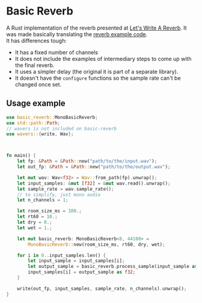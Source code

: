 # Basic Reverb

A Rust implementation of the reverb presented at [Let's Write A Reverb](https://youtu.be/6ZK2Goiyotk?si=7DKV5o-jFFr3YSP8). It was made basically translating the [reverb example code](https://github.com/Signalsmith-Audio/reverb-example-code).  
It has differences tough:

- It has a fixed number of channels
- It does not include the examples of intermediary steps to come up with the final reverb.
- It uses a simpler delay (the original it is part of a separate library).
- It doesn't have the `configure` functions so the sample rate can't be changed once set.

## Usage example

```rust
use basic_reverb::MonoBasicReverb;
use std::path::Path;
// wavers is not included on basic-reverb
use wavers::{write, Wav};



fn main() {
    let fp: &Path = &Path::new("path/to/the/input.wav");
    let out_fp: &Path = &Path::new("path/to/the/output.wav");

    let mut wav: Wav<f32> = Wav::from_path(fp).unwrap();
    let input_samples: &mut [f32] = &mut wav.read().unwrap();
    let sample_rate = wav.sample_rate();
    // to simplify, just mono audio
    let n_channels = 1;

    let room_size_ms = 100.;
    let rt60 = 10.;
    let dry = 0.;
    let wet = 1.;

    let mut basic_reverb: MonoBasicReverb<8, 44100> =
        MonoBasicReverb::new(room_size_ms, rt60, dry, wet);

    for i in 0..input_samples.len() {
        let input_sample = input_samples[i];
        let output_sample = basic_reverb.process_sample(input_sample as f64);
        input_samples[i] = output_sample as f32;
    }

    write(out_fp, input_samples, sample_rate, n_channels).unwrap();
}
```
